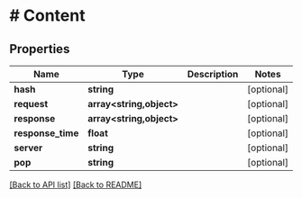 # # Content

## Properties

Name | Type | Description | Notes
------------ | ------------- | ------------- | -------------
**hash** | **string** |  | [optional] 
**request** | **array&lt;string,object&gt;** |  | [optional] 
**response** | **array&lt;string,object&gt;** |  | [optional] 
**response_time** | **float** |  | [optional] 
**server** | **string** |  | [optional] 
**pop** | **string** |  | [optional] 


[[Back to API list]](../../README.md#endpoints) [[Back to README]](../../README.md)
